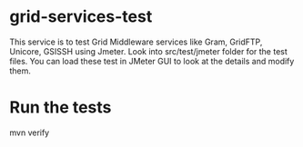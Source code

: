 grid-services-test
==================

This service is to test Grid Middleware services like Gram, GridFTP, Unicore, GSISSH using Jmeter. Look into src/test/jmeter folder for the test files. You can load these test in JMeter GUI to look at the details and modify them.

Run the tests
==================
mvn verify


